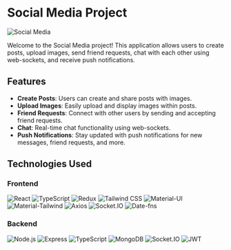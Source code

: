 # Social Media Project

![Social Media](https://img.shields.io/badge/Social_Media-000000?style=for-the-badge&logo=twitter&logoColor=white)

Welcome to the Social Media project! This application allows users to create posts, upload images, send friend requests, chat with each other using web-sockets, and receive push notifications.

## Features

- **Create Posts**: Users can create and share posts with images.
- **Upload Images**: Easily upload and display images within posts.
- **Friend Requests**: Connect with other users by sending and accepting friend requests.
- **Chat**: Real-time chat functionality using web-sockets.
- **Push Notifications**: Stay updated with push notifications for new messages, friend requests, and more.

## Technologies Used

### Frontend

![React](https://img.shields.io/badge/React-20232A?style=for-the-badge&logo=react&logoColor=61DAFB)
![TypeScript](https://img.shields.io/badge/TypeScript-007ACC?style=for-the-badge&logo=typescript&logoColor=white)
![Redux](https://img.shields.io/badge/Redux-764ABC?style=for-the-badge&logo=redux&logoColor=white)
![Tailwind CSS](https://img.shields.io/badge/Tailwind_CSS-38B2AC?style=for-the-badge&logo=tailwind-css&logoColor=white)
![Material-UI](https://img.shields.io/badge/Material--UI-0081CB?style=for-the-badge&logo=material-ui&logoColor=white)
![Material-Tailwind](https://img.shields.io/badge/Material--Tailwind-000000?style=for-the-badge&logo=material-tailwind&logoColor=white)
![Axios](https://img.shields.io/badge/Axios-5A29E4?style=for-the-badge&logo=axios&logoColor=white)
![Socket.IO](https://img.shields.io/badge/Socket.IO-010101?style=for-the-badge&logo=socket.io&logoColor=white)
![Date-fns](https://img.shields.io/badge/Date--fns-FF4081?style=for-the-badge&logo=date-fns&logoColor=white)

### Backend

![Node.js](https://img.shields.io/badge/Node.js-339933?style=for-the-badge&logo=node.js&logoColor=white)
![Express](https://img.shields.io/badge/Express-000000?style=for-the-badge&logo=express&logoColor=white)
![TypeScript](https://img.shields.io/badge/TypeScript-007ACC?style=for-the-badge&logo=typescript&logoColor=white)
![MongoDB](https://img.shields.io/badge/MongoDB-4EA94B?style=for-the-badge&logo=mongodb&logoColor=white)
![Socket.IO](https://img.shields.io/badge/Socket.IO-010101?style=for-the-badge&logo=socket.io&logoColor=white)
![JWT](https://img.shields.io/badge/JWT-000000?style=for-the-badge&logo=JSON-web-tokens&logoColor=white)


